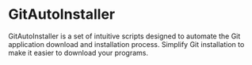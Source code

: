 # GitAutoInstaller
GitAutoInstaller is a set of intuitive scripts designed to automate the Git application download and installation process. Simplify Git installation to make it easier to download your programs.
